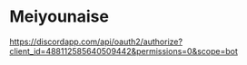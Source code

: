 # Meiyounaise

https://discordapp.com/api/oauth2/authorize?client_id=488112585640509442&permissions=0&scope=bot
